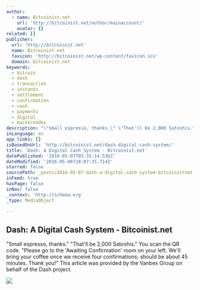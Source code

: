 ```yaml
---
author:
  - name: Bitcoinist.net
    url: 'http://bitcoinist.net/author/mainaccount/'
    avatar: {}
related: []
publisher:
  url: 'http://bitcoinist.net'
  name: Bitcoinist.net
  favicon: 'http://bitcoinist.net/wp-content/favicon.ico'
  domain: bitcoinist.net
keywords:
  - bitcoin
  - dash
  - transaction
  - instantx
  - settlement
  - confirmation
  - cash
  - payments
  - digital
  - masternodes
description: "\"Small espresso, thanks.\" \"That'll be 2,000 Satoshis.\" You scan the QR code. \"Please go to the 'Awaiting Confirmation' room on your left. We'll bring your coffee once we receive four confirmations; should be about 45 minutes. Thank you!\" This article was provided by the Vanbex Group on behalf of the Dash project."
inLanguage: en
app_links: []
isBasedOnUrl: 'http://bitcoinist.net/dash-digital-cash-system/'
title: 'Dash: A Digital Cash System - Bitcoinist.net'
datePublished: '2016-05-07T05:35:14.536Z'
dateModified: '2016-05-06T18:07:35.714Z'
starred: false
sourcePath: _posts/2016-05-07-dash-a-digital-cash-system-bitcoinistnet.md
inFeed: true
hasPage: false
inNav: false
_context: 'http://schema.org'
_type: MediaObject

---
```

<article style=""><h1>Dash: A Digital Cash System - Bitcoinist.net</h1><p>"Small espresso, thanks." "That'll be 2,000 Satoshis." You scan the QR code. "Please go to the 'Awaiting Confirmation' room on your left. We'll bring your coffee once we receive four confirmations; should be about 45 minutes. Thank you!" This article was provided by the Vanbex Group on behalf of the Dash project.</p><img src="http://bitcoinist.net/wp-content/uploads/2016/05/Digital-cash.jpg" /></article>